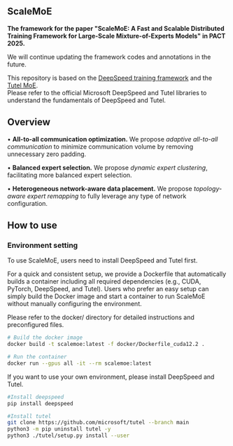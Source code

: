 ## ScaleMoE
**The framework for the paper "ScaleMoE: A Fast and Scalable Distributed Training Framework for Large-Scale Mixture-of-Experts Models" in PACT 2025.**

We will continue updating the framework codes and annotations in the future.

This repository is based on the [DeepSpeed training framework](https://github.com/microsoft/DeepSpeed) and the [Tutel MoE](https://github.com/microsoft/tutel).  
Please refer to the official Microsoft DeepSpeed and Tutel libraries to understand the fundamentals of DeepSpeed and Tutel.

## Overview

• **All-to-all communication optimization.** We propose *adaptive all-to-all communication* to minimize communication volume by removing unnecessary zero padding.

• **Balanced expert selection.** We propose *dynamic expert clustering*, facilitating more balanced expert selection.

• **Heterogeneous network-aware data placement.** We propose *topology-aware expert remapping* to fully leverage any type of network configuration.

## How to use

### Environment setting
To use ScaleMoE, users need to install DeepSpeed and Tutel first.

For a quick and consistent setup, we provide a Dockerfile that automatically builds a container including all required dependencies (e.g., CUDA, PyTorch, DeepSpeed, and Tutel).
Users who prefer an easy setup can simply build the Docker image and start a container to run ScaleMoE without manually configuring the environment.

Please refer to the docker/ directory for detailed instructions and preconfigured files.

```bash
# Build the docker image
docker build -t scalemoe:latest -f docker/Dockerfile_cuda12.2 .

# Run the container
docker run --gpus all -it --rm scalemoe:latest
```

If you want to use your own environment, please install DeepSpeed and Tutel.

```bash
#Install deepspeed
pip install deepspeed

#Install tutel
git clone https://github.com/microsoft/tutel --branch main
python3 -m pip uninstall tutel -y
python3 ./tutel/setup.py install --user
```


